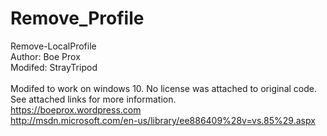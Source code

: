 # Remove_Profile
Remove-LocalProfile </br>
Author: Boe Prox  </br>
Modifed: StrayTripod </br>
</br>
Modifed to work on windows 10. No license was attached to original code.</br>
See attached links for more information.</br>
https://boeprox.wordpress.com</br>
http://msdn.microsoft.com/en-us/library/ee886409%28v=vs.85%29.aspx </br>

